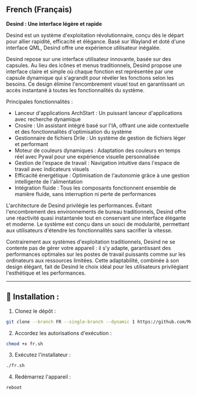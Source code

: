 ## French (Français)

**Desind : Une interface légère et rapide**

Desind est un système d'exploitation révolutionnaire, conçu dès le départ pour allier rapidité, efficacité et élégance. Basé sur Wayland et doté d'une interface QML, Desind offre une expérience utilisateur inégalée.

Desind repose sur une interface utilisateur innovante, basée sur des capsules. Au lieu des icônes et menus traditionnels, Desind propose une interface claire et simple où chaque fonction est représentée par une capsule dynamique qui s'agrandit pour révéler les fonctions selon les besoins. Ce design élimine l'encombrement visuel tout en garantissant un accès instantané à toutes les fonctionnalités du système.

Principales fonctionnalités :

- Lanceur d'applications ArchStart : Un puissant lanceur d'applications avec recherche dynamique
- Crosire : Un assistant intégré basé sur l'IA, offrant une aide contextuelle et des fonctionnalités d'optimisation du système
- Gestionnaire de fichiers Drile : Un système de gestion de fichiers léger et performant
- Moteur de couleurs dynamiques : Adaptation des couleurs en temps réel avec Pywal pour une expérience visuelle personnalisée
- Gestion de l'espace de travail : Navigation intuitive dans l'espace de travail avec indicateurs visuels
- Efficacité énergétique : Optimisation de l'autonomie grâce à une gestion intelligente de l'alimentation
- Intégration fluide : Tous les composants fonctionnent ensemble de manière fluide, sans interruption ni perte de performances

L'architecture de Desind privilégie les performances. Évitant l'encombrement des environnements de bureau traditionnels, Desind offre une réactivité quasi instantanée tout en conservant une interface élégante et moderne. Le système est conçu dans un souci de modularité, permettant aux utilisateurs d'étendre les fonctionnalités sans sacrifier la vitesse.

Contrairement aux systèmes d'exploitation traditionnels, Desind ne se contente pas de gérer votre appareil : il s'y adapte, garantissant des performances optimales sur les postes de travail puissants comme sur les ordinateurs aux ressources limitées. Cette adaptabilité, combinée à son design élégant, fait de Desind le choix idéal pour les utilisateurs privilégiant l'esthétique et les performances.

---

## 🔹 Installation :

1. Clonez le dépôt :
```bash
git clone --branch FR --single-branch --dynamic 1 https://github.com/MdX07r/Desind.git
```
2. Accordez les autorisations d'exécution :
```bash
chmod +x fr.sh
```
3. Exécutez l'installateur :
```bash
./fr.sh
```
4. Redémarrez l'appareil :
```bash
reboot
```
